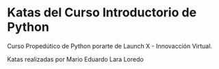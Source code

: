 # Katas del Curso Introductorio de Python
Curso Propedútico de Python porarte de Launch X - Innovacción Virtual.

Katas realizadas por Mario Eduardo Lara Loredo
